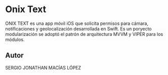 # Onix Text

ONIX TEXT es una app móvil iOS que solicita permisos para cámara, notificaciones y geolocalización desarrollada en Swift. Es un poryecto modularización se adoptó el patrón de arquitectura MVVM y VIPER para los módulos.

## Autor
SERGIO JONATHAN MACÍAS LÓPEZ
